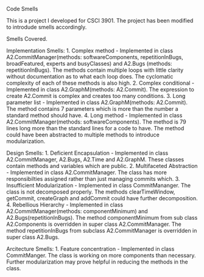 Code Smells

This is a project I developed for CSCI 3901. The project has been modified to introdude smells accordingly.

Smells Covered.

Implementation Smells:
    1. Complex method - Implemented in class A2.CommitManager(methods: softwareComponents, repetitionInBugs, broadFeatured, experts and busyClasses) and A2.Bugs (methods: repetitionInBugs). The methods contain multiple loops with little clarity without documentation as to what each loop does. The cyclomatic complexity of each of these methods is also high.
    2. Complex conditional - Implemented in class A2.GraphM(methods: A2.Commit). The expression to create A2.Commit is complex and creates too many conditions. 
    3. Long parameter list - Implemented in class A2.GraphM(methods: A2.Commit). The method contains 7 parameters which is more than the number a standard method should have.
    4. Long method - Implemented in class A2.CommitManager(methods: softwareComponents). The method is 79 lines long more than the standard lines for a code to have. The method could have been abstracted to multiple methods to introduce modularization.

Design Smells:
    1. Deficient Encapsulation - Implemented in class A2.CommitManager, A2.Bugs, A2.Time and A2.GraphM. These classes contain methods and variables which are public.
    2. Multifaceted Abstraction - Implemented in class A2.CommitManager. The class has more responsibilties assigned rather than just managing commits which.
    3. Insufficient Modularization - Implemented in class CommitMananger. The class is not decomposed properly. The methods clearTimeWindow, getCommit, createGraph and addCommit could have further decomposition.
    4. Rebellious Hierarchy - Implemented in class A2.CommitManager(methods: componentMinimum) and A2.Bugs(repetitionInBugs). The method componentMinimum from sub class A2.Components is overridden in super class A2.CommitManager. The method repetitionInBugs from subclass A2.CommitManager is overridden in super class A2.Bugs.

Arcitecture Smells:
    1. Feature concentration - Implemented in class CommitManger. The class is working on more components than necessary. Further modularization may prove helpful in reducing the methods in the class.
